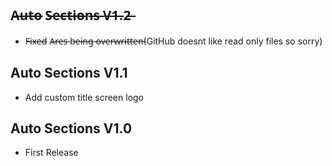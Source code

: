 ## A̶u̶t̶o̶ S̶e̶c̶t̶i̶o̶n̶s̶ V̶1̶.2̶
- F̶i̶x̶e̶d̶ A̶r̶e̶s̶ b̶e̶i̶n̶g̶ o̶v̶e̶r̶w̶r̶i̶t̶t̶e̶n̶(GitHub doesnt like read only files so sorry)

## Auto Sections V1.1
- Add custom title screen logo

## Auto Sections V1.0 
- First Release 
